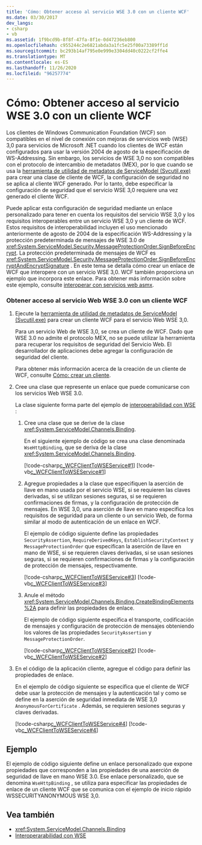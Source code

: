 ```yaml
---
title: 'Cómo: Obtener acceso al servicio WSE 3.0 con un cliente WCF'
ms.date: 03/30/2017
dev_langs:
- csharp
- vb
ms.assetid: 1f9bcd9b-8f8f-47fa-8f1e-0d47236eb800
ms.openlocfilehash: c955244c2e6821abda3a1fc5e25f00a73389ff1d
ms.sourcegitcommit: bc293b14af795e0e999e3304dd40c0222cf2ffe4
ms.translationtype: MT
ms.contentlocale: es-ES
ms.lasthandoff: 11/26/2020
ms.locfileid: "96257774"
---
```

# <a name="how-to-access-a-wse-30-service-with-a-wcf-client"></a>Cómo: Obtener acceso al servicio WSE 3.0 con un cliente WCF

Los clientes de Windows Communication Foundation (WCF) son compatibles en el nivel de conexión con mejoras de servicios web (WSE) 3,0 para servicios de Microsoft .NET cuando los clientes de WCF están configurados para usar la versión 2004 de agosto de la especificación de WS-Addressing. Sin embargo, los servicios de WSE 3,0 no son compatibles con el protocolo de intercambio de metadatos (MEX), por lo que cuando se usa la [herramienta de utilidad de metadatos de ServiceModel (Svcutil.exe)](../servicemodel-metadata-utility-tool-svcutil-exe.md) para crear una clase de cliente de WCF, la configuración de seguridad no se aplica al cliente WCF generado. Por lo tanto, debe especificar la configuración de seguridad que el servicio WSE 3,0 requiere una vez generado el cliente WCF.  
  
 Puede aplicar esta configuración de seguridad mediante un enlace personalizado para tener en cuenta los requisitos del servicio WSE 3,0 y los requisitos interoperables entre un servicio WSE 3,0 y un cliente de WCF. Estos requisitos de interoperabilidad incluyen el uso mencionado anteriormente de agosto de 2004 de la especificación WS-Addressing y la protección predeterminada de mensajes de WSE 3.0 de <xref:System.ServiceModel.Security.MessageProtectionOrder.SignBeforeEncrypt>. La protección predeterminada de mensajes de WCF es <xref:System.ServiceModel.Security.MessageProtectionOrder.SignBeforeEncryptAndEncryptSignature> . En este tema se detalla cómo crear un enlace de WCF que interopere con un servicio WSE 3,0. WCF también proporciona un ejemplo que incorpora este enlace. Para obtener más información sobre este ejemplo, consulte [interoperar con servicios web asmx](../samples/interoperating-with-asmx-web-services.md).  
  
### <a name="to-access-a-wse-30-web-service-with-a-wcf-client"></a>Obtener acceso al servicio Web WSE 3.0 con un cliente WCF  
  
1. Ejecute la [herramienta de utilidad de metadatos de ServiceModel (Svcutil.exe)](../servicemodel-metadata-utility-tool-svcutil-exe.md) para crear un cliente WCF para el servicio Web WSE 3,0.  
  
     Para un servicio Web de WSE 3,0, se crea un cliente de WCF. Dado que WSE 3.0 no admite el protocolo MEX, no se puede utilizar la herramienta para recuperar los requisitos de seguridad del Servicio Web. El desarrollador de aplicaciones debe agregar la configuración de seguridad del cliente.  
  
     Para obtener más información acerca de la creación de un cliente de WCF, consulte [Cómo: crear un cliente](../how-to-create-a-wcf-client.md).  
  
2. Cree una clase que represente un enlace que puede comunicarse con los servicios Web WSE 3.0.  
  
     La clase siguiente forma parte del ejemplo de [interoperabilidad con WSE](/previous-versions/dotnet/netframework-3.5/ms752257(v=vs.90)) :  
  
    1. Cree una clase que se derive de la clase <xref:System.ServiceModel.Channels.Binding>.  
  
         En el siguiente ejemplo de código se crea una clase denominada `WseHttpBinding`, que se deriva de la clase <xref:System.ServiceModel.Channels.Binding>.  
  
         [!code-csharp[c_WCFClientToWSEService#1](../../../../samples/snippets/csharp/VS_Snippets_CFX/c_wcfclienttowseservice/cs/wsehttpbinding.cs#1)]
         [!code-vb[c_WCFClientToWSEService#1](../../../../samples/snippets/visualbasic/VS_Snippets_CFX/c_wcfclienttowseservice/vb/wsehttpbinding.vb#1)]  
  
    2. Agregue propiedades a la clase que especifiquen la aserción de llave en mano usada por el servicio WSE, si se requieren las claves derivadas, si se utilizan sesiones seguras, si se requieren confirmaciones de firmas, y la configuración de protección de mensajes. En WSE 3,0, una aserción de llave en mano especifica los requisitos de seguridad para un cliente o un servicio Web, de forma similar al modo de autenticación de un enlace en WCF.  
  
         El ejemplo de código siguiente define las propiedades `SecurityAssertion`, `RequireDerivedKeys`, `EstablishSecurityContext` y `MessageProtectionOrder` que especifican la aserción de llave en mano de WSE, si se requieren claves derivadas, si se usan sesiones seguras, si se requieren confirmaciones de firmas y la configuración de protección de mensajes, respectivamente.  
  
         [!code-csharp[c_WCFClientToWSEService#3](../../../../samples/snippets/csharp/VS_Snippets_CFX/c_wcfclienttowseservice/cs/wsehttpbinding.cs#3)]
         [!code-vb[c_WCFClientToWSEService#3](../../../../samples/snippets/visualbasic/VS_Snippets_CFX/c_wcfclienttowseservice/vb/wsehttpbinding.vb#3)]  
  
    3. Anule el método <xref:System.ServiceModel.Channels.Binding.CreateBindingElements%2A> para definir las propiedades de enlace.  
  
         El ejemplo de código siguiente especifica el transporte, codificación de mensajes y configuración de protección de mensajes obteniendo los valores de las propiedades `SecurityAssertion` y `MessageProtectionOrder`.  
  
         [!code-csharp[c_WCFClientToWSEService#2](../../../../samples/snippets/csharp/VS_Snippets_CFX/c_wcfclienttowseservice/cs/wsehttpbinding.cs#2)]
         [!code-vb[c_WCFClientToWSEService#2](../../../../samples/snippets/visualbasic/VS_Snippets_CFX/c_wcfclienttowseservice/vb/wsehttpbinding.vb#2)]  
  
3. En el código de la aplicación cliente, agregue el código para definir las propiedades de enlace.  
  
     En el ejemplo de código siguiente se especifica que el cliente de WCF debe usar la protección de mensajes y la autenticación tal y como se define en la aserción de seguridad inmediata de WSE 3,0 `AnonymousForCertificate` . Además, se requieren sesiones seguras y claves derivadas.  
  
     [!code-csharp[c_WCFClientToWSEService#4](../../../../samples/snippets/csharp/VS_Snippets_CFX/c_wcfclienttowseservice/cs/client.cs#4)]
     [!code-vb[c_WCFClientToWSEService#4](../../../../samples/snippets/visualbasic/VS_Snippets_CFX/c_wcfclienttowseservice/vb/client.vb#4)]  
  
## <a name="example"></a>Ejemplo  

 El ejemplo de código siguiente define un enlace personalizado que expone propiedades que corresponden a las propiedades de una aserción de seguridad de llave en mano WSE 3.0. Ese enlace personalizado, que se denomina `WseHttpBinding` , se utiliza para especificar las propiedades de enlace de un cliente WCF que se comunica con el ejemplo de inicio rápido WSSECURITYANONYMOUS WSE 3,0.  

## <a name="see-also"></a>Vea también

- <xref:System.ServiceModel.Channels.Binding>
- [Interoperarabilidad con WSE](/previous-versions/dotnet/netframework-3.5/ms752257(v=vs.90))

